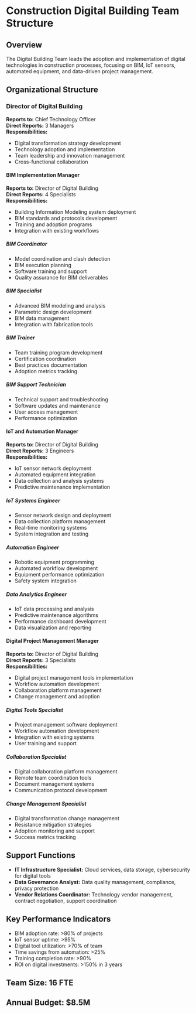 # Construction Digital Building Team Structure

## Overview
The Digital Building Team leads the adoption and implementation of digital technologies in construction processes, focusing on BIM, IoT sensors, automated equipment, and data-driven project management.

## Organizational Structure

### Director of Digital Building
**Reports to:** Chief Technology Officer  
**Direct Reports:** 3 Managers  
**Responsibilities:**
- Digital transformation strategy development
- Technology adoption and implementation
- Team leadership and innovation management
- Cross-functional collaboration

#### BIM Implementation Manager
**Reports to:** Director of Digital Building  
**Direct Reports:** 4 Specialists  
**Responsibilities:**
- Building Information Modeling system deployment
- BIM standards and protocols development
- Training and adoption programs
- Integration with existing workflows

##### BIM Coordinator
- Model coordination and clash detection
- BIM execution planning
- Software training and support
- Quality assurance for BIM deliverables

##### BIM Specialist
- Advanced BIM modeling and analysis
- Parametric design development
- BIM data management
- Integration with fabrication tools

##### BIM Trainer
- Team training program development
- Certification coordination
- Best practices documentation
- Adoption metrics tracking

##### BIM Support Technician
- Technical support and troubleshooting
- Software updates and maintenance
- User access management
- Performance optimization

#### IoT and Automation Manager
**Reports to:** Director of Digital Building  
**Direct Reports:** 3 Engineers  
**Responsibilities:**
- IoT sensor network deployment
- Automated equipment integration
- Data collection and analysis systems
- Predictive maintenance implementation

##### IoT Systems Engineer
- Sensor network design and deployment
- Data collection platform management
- Real-time monitoring systems
- System integration and testing

##### Automation Engineer
- Robotic equipment programming
- Automated workflow development
- Equipment performance optimization
- Safety system integration

##### Data Analytics Engineer
- IoT data processing and analysis
- Predictive maintenance algorithms
- Performance dashboard development
- Data visualization and reporting

#### Digital Project Management Manager
**Reports to:** Director of Digital Building  
**Direct Reports:** 3 Specialists  
**Responsibilities:**
- Digital project management tools implementation
- Workflow automation development
- Collaboration platform management
- Change management and adoption

##### Digital Tools Specialist
- Project management software deployment
- Workflow automation development
- Integration with existing systems
- User training and support

##### Collaboration Specialist
- Digital collaboration platform management
- Remote team coordination tools
- Document management systems
- Communication protocol development

##### Change Management Specialist
- Digital transformation change management
- Resistance mitigation strategies
- Adoption monitoring and support
- Success metrics tracking

## Support Functions
- **IT Infrastructure Specialist:** Cloud services, data storage, cybersecurity for digital tools
- **Data Governance Analyst:** Data quality management, compliance, privacy protection
- **Vendor Relations Coordinator:** Technology vendor management, contract negotiation, support coordination

## Key Performance Indicators
- BIM adoption rate: >80% of projects
- IoT sensor uptime: >95%
- Digital tool utilization: >70% of team
- Time savings from automation: >25%
- Training completion rate: >90%
- ROI on digital investments: >150% in 3 years

## Team Size: 16 FTE
## Annual Budget: $8.5M